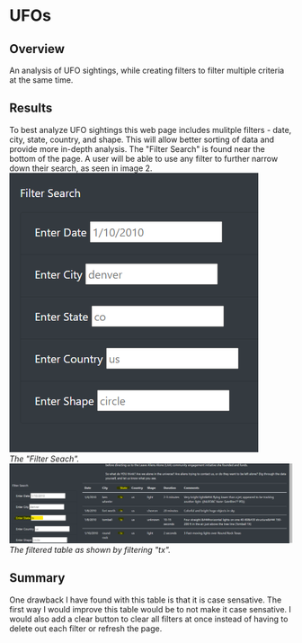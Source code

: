 # UFOs
## Overview
An analysis of UFO sightings, while creating filters to filter multiple criteria at the same time.</br>
## Results
To best analyze UFO sightings this web page includes mulitple filters - date, city, state, country, and shape. This will allow better sorting of data and provide more in-depth analysis. The "Filter Search" is found near the bottom of the page. A user will be able to use any filter to further narrow down their search, as seen in image 2.</br>
![filter_table](https://github.com/lbp12/UFOs/blob/main/static/images/filter_table.png)</br>
*The "Filter Seach".*</br>
![filtered_table](https://github.com/lbp12/UFOs/blob/main/static/images/filtered_table_1.png)</br>
*The filtered table as shown by filtering "tx".*</br>
## Summary
One drawback I have found with this table is that it is case sensative. The first way I would improve this table would be to not make it case sensative. I would also add a clear button to clear all filters at once instead of having to delete out each filter or refresh the page.
